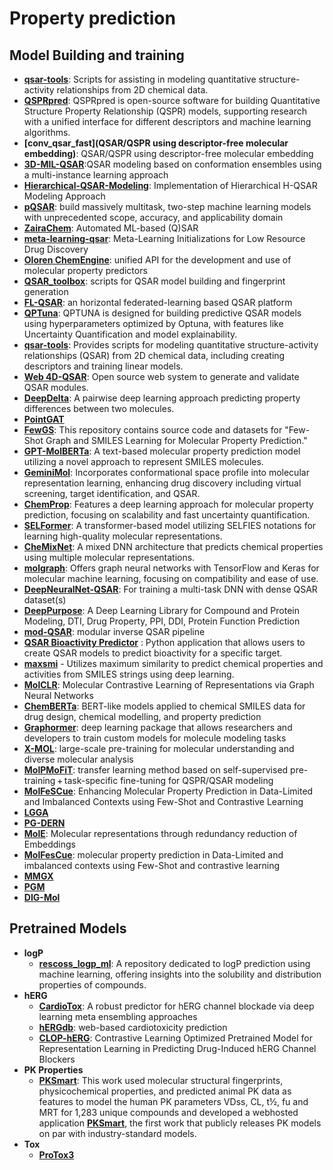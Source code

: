 # Property prediction

## Model Building and training

- **[qsar-tools](https://github.com/dkoes/qsar-tools)**: Scripts for assisting in modeling quantitative structure-activity relationships from 2D chemical data.
- **[QSPRpred](https://github.com/CDDLeiden/QSPRpred)**: QSPRpred is open-source software for building Quantitative Structure Property Relationship (QSPR) models, supporting research with a unified interface for different descriptors and machine learning algorithms.
- **[conv_qsar_fast](QSAR/QSPR using descriptor-free molecular embedding)**: QSAR/QSPR using descriptor-free molecular embedding
- **[3D-MIL-QSAR](https://github.com/cimm-kzn/3D-MIL-QSAR)**:QSAR modeling based on conformation ensembles using a multi-instance learning approach
- **[Hierarchical-QSAR-Modeling](https://github.com/XinhaoLi74/Hierarchical-QSAR-Modeling)**: Implementation of Hierarchical H-QSAR Modeling Approach
- **[pQSAR](https://github.com/Novartis/pQSAR)**: build massively multitask, two-step machine learning models with unprecedented scope, accuracy, and applicability domain
- **[ZairaChem](https://github.com/ersilia-os/zaira-chem)**: Automated ML-based (Q)SAR
- **[meta-learning-qsar](https://github.com/GSK-AI/meta-learning-qsar)**: Meta-Learning Initializations for Low Resource Drug Discovery
- **[Oloren ChemEngine](https://github.com/Oloren-AI/olorenchemengine/tree/master)**: unified API for the development and use of molecular property predictors
- **[QSAR_toolbox](https://github.com/iwatobipen/QSAR_TOOLBOX)**: scripts for QSAR model building and fingerprint generation
- **[FL-QSAR](https://github.com/bm2-lab/FL-QSAR)**: an horizontal federated-learning based QSAR platform
- **[QPTuna](https://github.com/MolecularAI/Qptuna)**: QPTUNA is designed for building predictive QSAR models using hyperparameters optimized by Optuna, with features like Uncertainty Quantification and model explainability.
- **[qsar-tools](https://github.com/dkoes/qsar-tools)**: Provides scripts for modeling quantitative structure-activity relationships (QSAR) from 2D chemical data, including creating descriptors and training linear models.
- **[Web 4D-QSAR](https://github.com/rougeth/Web-4D-QSAR)**: Open source web system to generate and validate QSAR modules.
- **[DeepDelta](https://github.com/RekerLab/DeepDelta)**: A pairwise deep learning approach predicting property differences between two molecules.
- **[PointGAT](https://github.com/sevencheung2021/PointGAT)**
- **[FewGS](https://github.com/zixiaodan-99/FewGS)**: This repository contains source code and datasets for "Few-Shot Graph and SMILES Learning for Molecular Property Prediction."
- **[GPT-MolBERTa](https://github.com/Suryanarayanan-Balaji/GPT-MolBERTa)**: A text-based molecular property prediction model utilizing a novel approach to represent SMILES molecules.
- **[GeminiMol](https://github.com/Wang-Lin-boop/GeminiMol)**: Incorporates conformational space profile into molecular representation learning, enhancing drug discovery including virtual screening, target identification, and QSAR.
- **[ChemProp](https://github.com/aamini/chemprop)**: Features a deep learning approach for molecular property prediction, focusing on scalability and fast uncertainty quantification.
- **[SELFormer](https://github.com/HUBioDataLab/SELFormer)**: A transformer-based model utilizing SELFIES notations for learning high-quality molecular representations.
- **[CheMixNet](https://github.com/NU-CUCIS/CheMixNet)**: A mixed DNN architecture that predicts chemical properties using multiple molecular representations.
- **[molgraph](https://github.com/akensert/molgraph)**: Offers graph neural networks with TensorFlow and Keras for molecular machine learning, focusing on compatibility and ease of use.
- **[DeepNeuralNet-QSAR](https://github.com/Merck/DeepNeuralNet-QSAR)**: For training a multi-task DNN with dense QSAR dataset(s)
- **[DeepPurpose](https://github.com/kexinhuang12345/DeepPurpose)**: A Deep Learning Library for Compound and Protein Modeling, DTI, Drug Property, PPI, DDI, Protein Function Prediction
- **[mod-QSAR](https://github.com/NikhilMukraj/mod-qsar)**: modular inverse QSAR pipeline
- **[QSAR Bioactivity Predictor](https://github.com/AtilMohAmine/QSAR-Bioactivity-Predictor)** : Python application that allows users to create QSAR models to predict bioactivity for a specific target.
- **[maxsmi](https://github.com/volkamerlab/maxsmi)** - Utilizes maximum similarity to predict chemical properties and activities from SMILES strings using deep learning.
- **[MolCLR](https://github.com/yuyangw/MolCLR)**: Molecular Contrastive Learning of Representations via Graph Neural Networks
- **[ChemBERTa](https://github.com/seyonechithrananda/bert-loves-chemistry)**: BERT-like models applied to chemical SMILES data for drug design, chemical modelling, and property prediction
- **[Graphormer](https://github.com/microsoft/Graphormer)**: deep learning package that allows researchers and developers to train custom models for molecule modeling tasks
- **[X-MOL](https://github.com/bm2-lab/X-MOL)**: large-scale pre-training for molecular understanding and diverse molecular analysis
- **[MolPMoFiT](https://github.com/XinhaoLi74/MolPMoFiT)**: transfer learning method based on self-supervised pre-training + task-specific fine-tuning for QSPR/QSAR modeling
- **[MolFeSCue](https://github.com/zhangruochi/MolFeSCue)**: Enhancing Molecular Property Prediction in Data-Limited and Imbalanced Contexts using Few-Shot and Contrastive Learning
- **[LGGA](https://github.com/songlei101/LGGA)**
- **[PG-DERN](https://github.com/Bombtsti/PG-DERN)**
- **[MolE](https://github.com/rolayoalarcon/MolE)**: Molecular representations through redundancy reduction of Embeddings
- **[MolFesCue](https://github.com/zhangruochi/MolFeSCue)**: molecular property prediction in Data-Limited and imbalanced contexts using Few-Shot and contrastive learning
- **[MMGX](https://github.com/ohuelab/MMGX)**
- **[PGM](https://www.nature.com/articles/s42004-024-01169-4.pdf)**
- **[DIG-Mol](https://github.com/ZeXingZ/DIG-Mol)**

## Pretrained Models

- **logP**
  - **[rescoss_logp_ml](https://github.com/cisert/rescoss_logp_ml)**: A repository dedicated to logP prediction using machine learning, offering insights into the solubility and distribution properties of compounds.
- **hERG**
  - **[CardioTox](https://github.com/Abdulk084/CardioTox)**: A robust predictor for hERG channel blockade via deep learning meta ensembling approaches
  - **[hERGdb](https://drugdesign.riken.jp/hERGdb/)**: web-based cardiotoxicity prediction
  - **[CLOP-hERG](https://github.com/heshida01/CLOP-hERG/blob/main/README.md)**: Contrastive Learning Optimized Pretrained Model for Representation Learning in Predicting Drug-Induced hERG Channel Blockers
- **PK Properties**
  - **[PKSmart](https://github.com/srijitseal/PKSmart)**: This work used molecular structural fingerprints, physicochemical properties, and predicted animal PK data as features to model the human PK parameters VDss, CL, t½, fu and MRT for 1,283 unique compounds and developed a webhosted application **[PKSmart](https://pk-predictor.serve.scilifelab.se/)**, the first work that publicly releases PK models on par with industry-standard models.
- **Tox**
  - **[ProTox3](https://tox.charite.de/protox3/)**

